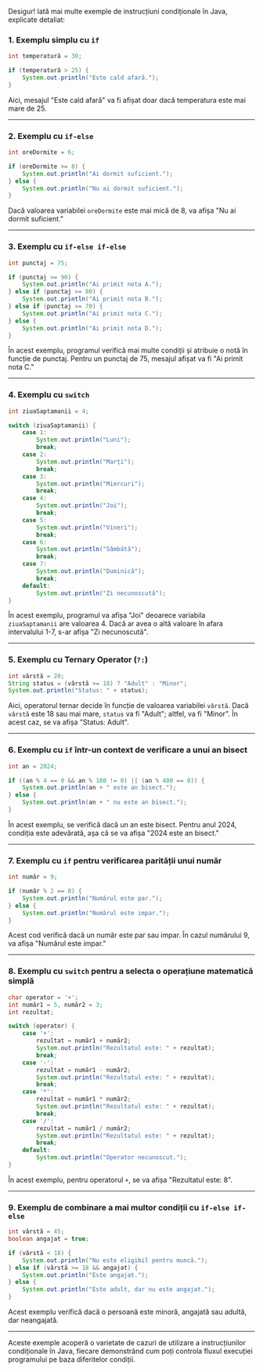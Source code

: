Desigur! Iată mai multe exemple de instrucțiuni condiționale în Java, explicate detaliat:

### 1. **Exemplu simplu cu `if`**

```java
int temperatură = 30;

if (temperatură > 25) {
    System.out.println("Este cald afară.");
}
```
Aici, mesajul "Este cald afară" va fi afișat doar dacă temperatura este mai mare de 25.

---

### 2. **Exemplu cu `if-else`**

```java
int oreDormite = 6;

if (oreDormite >= 8) {
    System.out.println("Ai dormit suficient.");
} else {
    System.out.println("Nu ai dormit suficient.");
}
```
Dacă valoarea variabilei `oreDormite` este mai mică de 8, va afișa "Nu ai dormit suficient."

---

### 3. **Exemplu cu `if-else if-else`**

```java
int punctaj = 75;

if (punctaj >= 90) {
    System.out.println("Ai primit nota A.");
} else if (punctaj >= 80) {
    System.out.println("Ai primit nota B.");
} else if (punctaj >= 70) {
    System.out.println("Ai primit nota C.");
} else {
    System.out.println("Ai primit nota D.");
}
```
În acest exemplu, programul verifică mai multe condiții și atribuie o notă în funcție de punctaj. Pentru un punctaj de 75, mesajul afișat va fi "Ai primit nota C."

---

### 4. **Exemplu cu `switch`**

```java
int ziuaSaptamanii = 4;

switch (ziuaSaptamanii) {
    case 1:
        System.out.println("Luni");
        break;
    case 2:
        System.out.println("Marți");
        break;
    case 3:
        System.out.println("Miercuri");
        break;
    case 4:
        System.out.println("Joi");
        break;
    case 5:
        System.out.println("Vineri");
        break;
    case 6:
        System.out.println("Sâmbătă");
        break;
    case 7:
        System.out.println("Duminică");
        break;
    default:
        System.out.println("Zi necunoscută");
}
```
În acest exemplu, programul va afișa "Joi" deoarece variabila `ziuaSaptamanii` are valoarea 4. Dacă ar avea o altă valoare în afara intervalului 1-7, s-ar afișa "Zi necunoscută".

---

### 5. **Exemplu cu Ternary Operator (`?:`)**

```java
int vârstă = 20;
String status = (vârstă >= 18) ? "Adult" : "Minor";
System.out.println("Status: " + status);
```
Aici, operatorul ternar decide în funcție de valoarea variabilei `vârstă`. Dacă `vârstă` este 18 sau mai mare, `status` va fi "Adult"; altfel, va fi "Minor". În acest caz, se va afișa "Status: Adult".

---

### 6. **Exemplu cu `if` într-un context de verificare a unui an bisect**

```java
int an = 2024;

if ((an % 4 == 0 && an % 100 != 0) || (an % 400 == 0)) {
    System.out.println(an + " este an bisect.");
} else {
    System.out.println(an + " nu este an bisect.");
}
```
În acest exemplu, se verifică dacă un an este bisect. Pentru anul 2024, condiția este adevărată, așa că se va afișa "2024 este an bisect."

---

### 7. **Exemplu cu `if` pentru verificarea parității unui număr**

```java
int număr = 9;

if (număr % 2 == 0) {
    System.out.println("Numărul este par.");
} else {
    System.out.println("Numărul este impar.");
}
```
Acest cod verifică dacă un număr este par sau impar. În cazul numărului 9, va afișa "Numărul este impar."

---

### 8. **Exemplu cu `switch` pentru a selecta o operațiune matematică simplă**

```java
char operator = '+';
int număr1 = 5, număr2 = 3;
int rezultat;

switch (operator) {
    case '+':
        rezultat = număr1 + număr2;
        System.out.println("Rezultatul este: " + rezultat);
        break;
    case '-':
        rezultat = număr1 - număr2;
        System.out.println("Rezultatul este: " + rezultat);
        break;
    case '*':
        rezultat = număr1 * număr2;
        System.out.println("Rezultatul este: " + rezultat);
        break;
    case '/':
        rezultat = număr1 / număr2;
        System.out.println("Rezultatul este: " + rezultat);
        break;
    default:
        System.out.println("Operator necunoscut.");
}
```
În acest exemplu, pentru operatorul `+`, se va afișa "Rezultatul este: 8".

---

### 9. **Exemplu de combinare a mai multor condiții cu `if-else if-else`**

```java
int vârstă = 45;
boolean angajat = true;

if (vârstă < 18) {
    System.out.println("Nu este eligibil pentru muncă.");
} else if (vârstă >= 18 && angajat) {
    System.out.println("Este angajat.");
} else {
    System.out.println("Este adult, dar nu este angajat.");
}
```
Acest exemplu verifică dacă o persoană este minoră, angajată sau adultă, dar neangajată.

---

Aceste exemple acoperă o varietate de cazuri de utilizare a instrucțiunilor condiționale în Java, fiecare demonstrând cum poți controla fluxul execuției programului pe baza diferitelor condiții.

